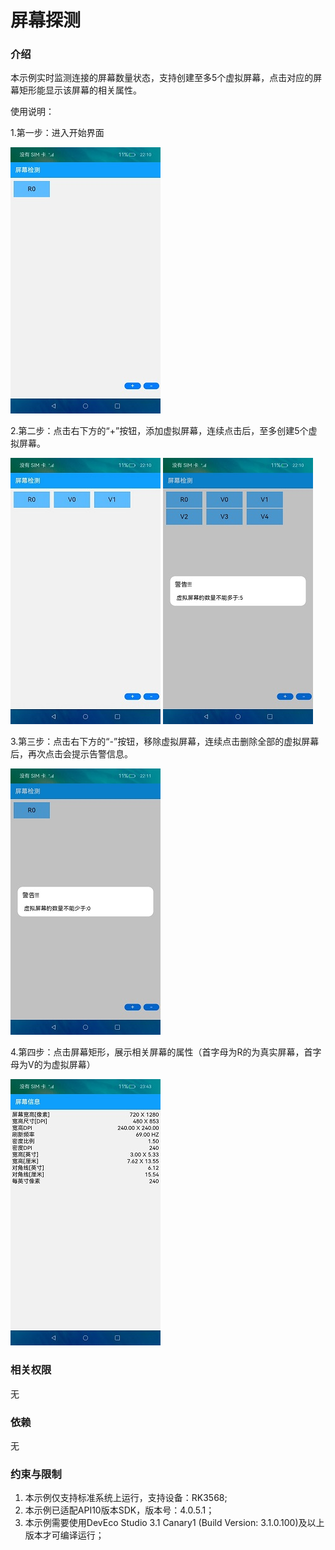 # 屏幕探测

### 介绍

本示例实时监测连接的屏幕数量状态，支持创建至多5个虚拟屏幕，点击对应的屏幕矩形能显示该屏幕的相关属性。

使用说明：

1.第一步：进入开始界面

![输入图片说明](ScreenShot/entryDefault.jpg)

2.第二步：点击右下方的“+”按钮，添加虚拟屏幕，连续点击后，至多创建5个虚拟屏幕。

![输入图片说明](ScreenShot/addVirtualScreen.jpg)
![输入图片说明](ScreenShot/addScreenWarning.jpg)

3.第三步：点击右下方的“-”按钮，移除虚拟屏幕，连续点击删除全部的虚拟屏幕后，再次点击会提示告警信息。

![输入图片说明](ScreenShot/removeScreenWarning.jpg)

4.第四步：点击屏幕矩形，展示相关屏幕的属性（首字母为R的为真实屏幕，首字母为V的为虚拟屏幕）

![输入图片说明](ScreenShot/screenInfo.jpg)


### 相关权限

无

### 依赖

无


### 约束与限制

1. 本示例仅支持标准系统上运行，支持设备：RK3568;
2. 本示例已适配API10版本SDK，版本号：4.0.5.1；
3. 本示例需要使用DevEco Studio 3.1 Canary1 (Build Version: 3.1.0.100)及以上版本才可编译运行；

